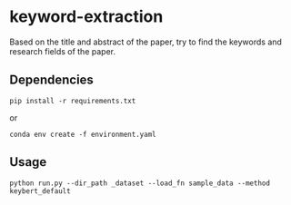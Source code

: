 # keyword-extraction

Based on the title and abstract of the paper, try to find the keywords and research fields of the paper.

## Dependencies

```
pip install -r requirements.txt
```

or

```
conda env create -f environment.yaml
```

## Usage

```
python run.py --dir_path _dataset --load_fn sample_data --method keybert_default
```
